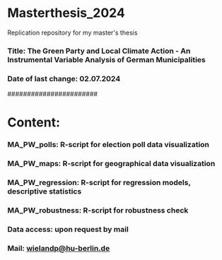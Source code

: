 # Masterthesis_2024
Replication repository for my master's thesis
### Title: The Green Party and Local Climate Action - An Instrumental Variable Analysis of German Municipalities
### Date of last change: 02.07.2024
#######################
# Content: 
### MA_PW_polls: R-script for election poll data visualization
### MA_PW_maps: R-script for geographical data visualization 
### MA_PW_regression: R-script for regression models, descriptive statistics
### MA_PW_robustness: R-script for robustness check
### Data access: upon request by mail
### Mail: wielandp@hu-berlin.de
